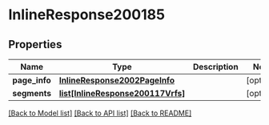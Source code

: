 # InlineResponse200185

## Properties
Name | Type | Description | Notes
------------ | ------------- | ------------- | -------------
**page_info** | [**InlineResponse2002PageInfo**](InlineResponse2002PageInfo.md) |  | [optional] 
**segments** | [**list[InlineResponse200117Vrfs]**](InlineResponse200117Vrfs.md) |  | [optional] 

[[Back to Model list]](../README.md#documentation-for-models) [[Back to API list]](../README.md#documentation-for-api-endpoints) [[Back to README]](../README.md)

